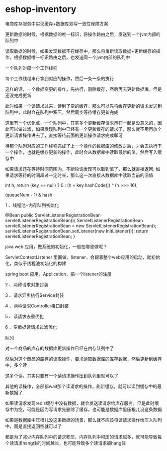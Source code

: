 # eshop-inventory
电商库存服务中实现缓存+数据库双写一致性保障方案

更新数据的时候，根据数据的唯一标识，将操作路由之后，发送到一个jvm内部的队列中 

读取数据的时候，如果发现数据不在缓存中，那么将重新读取数据+更新缓存的操作，根据数据唯一标识路由之后，也发送同一个jvm内部的队列中 

一个队列对应一个工作线程 

每个工作线程串行拿到对应的操作，然后一条一条的执行 

这样的话，一个数据变更的操作，先执行，删除缓存，然后再去更新数据库，但是还没完成更新 

此时如果一个读请求过来，读到了空的缓存，那么可以先将缓存更新的请求发送到队列中，此时会在队列中积压，然后同步等待缓存更新完成 

这里有一个优化点，一个队列中，其实多个更新缓存请求串在一起是没意义的，因此可以做过滤，如果发现队列中已经有一个更新缓存的请求了，那么就不用再放个更新请求操作进去了，直接等待前面的更新操作请求完成即可 

待那个队列对应的工作线程完成了上一个操作的数据库的修改之后，才会去执行下一个操作，也就是缓存更新的操作，此时会从数据库中读取最新的值，然后写入缓存中 

如果请求还在等待时间范围内，不断轮询发现可以取到值了，那么就直接返回; 如果请求等待的时间超过一定时长，那么这一次直接从数据库中读取当前的旧值 

int h; 
return (key == null) ? 0 : (h = key.hashCode()) ^ (h >>> 16); 

(queueNum - 1) & hash 

1 、线程池+内存队列初始化 

@Bean 
public ServletListenerRegistrationBean servletListenerRegistrationBean(){ 
    ServletListenerRegistrationBean servletListenerRegistrationBean = new ServletListenerRegistrationBean(); 
    servletListenerRegistrationBean.setListener(new InitListener()); 
    return servletListenerRegistrationBean; 
} 

java web 应用，做系统的初始化，一般在哪里做呢？ 

ServletContextListener 里面做，listener，会跟着整个web应用的启动，就初始化，类似于线程池初始化的构建 

spring boot 应用，Application，搞一个listener的注册 

2 、两种请求对象封装 

3 、请求异步执行Service封装 

4 、两种请求Controller接口封装 

5 、读请求去重优化 

6 、空数据读请求过滤优化 

队列 

对一个商品的库存的数据库更新操作已经在内存队列中了 

然后对这个商品的库存的读取操作，要求读取数据库的库存数据，然后更新到缓存中，多个读 

这多个读，其实只要有一个读请求操作压到队列里就可以了 

其他的读操作，全部都wait那个读请求的操作，刷新缓存，就可以读到缓存中的最新数据了 

如果读请求发现redis缓存中没有数据，就会发送读请求给库存服务，但是此时缓存中为空，可能是因为写请求先删除了缓存，也可能是数据库里压根儿没这条数据 

如果是数据库中压根儿没这条数据的场景，那么就不应该将读请求操作给压入队列中，而是直接返回空就可以了 

都是为了减少内存队列中的请求积压，内存队列中积压的请求越多，就可能导致每个读请求hang住的时间越长，也可能导致多个读请求被hang住 


